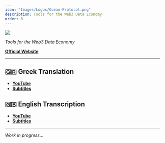 ```yaml
---
icon: "Images/Logos/Ocean-Protocol.png"
description: Tools for the Web3 Data Economy
order: 8
---
```


![](../../Images/Covers/Ocean-Protocol.png)

_Tools for the Web3 Data Economy_

[**Official Website**](https://oceanprotocol.com/)

---

## 🇬🇷 Greek Translation

- [**YouTube**](https://www.youtube.com/watch?v=b9pp2UDeY_8&list=PLpjVDnIQkRBYGqTDyA3gzprnPXsWZZJHG)
- [**Subtitles**](https://gist.github.com/Xk9eboF6/71b6182a5f4adf04ae483add553ba8b7)

## 🇬🇧 English Transcription

- [**YouTube**](https://www.youtube.com/watch?v=b9pp2UDeY_8&list=PLpjVDnIQkRBYGqTDyA3gzprnPXsWZZJHG)
- [**Subtitles**](https://gist.github.com/Xk9eboF6/9f0c853f5b28c3c10174da34e9575398)

---

_Work in progress..._
